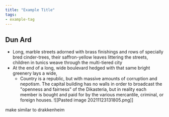 ```yaml
---
title: "Example Title"
tags:
- example-tag
---
```

## Dun Ard
- Long, marble streets adorned with brass finishings and rows of specially bred cinder-trees, their saffron-yellow leaves littering the streets, children in tunics weave through the multi-tiered city
- At the end of a long, wide boulevard hedged with that same bright greenery lays a wide, 
	- Country is a republic, but with massive amounts of corruption and nepotism. The capital building has no walls in order to broadcast the "openness and fairness" of the Dikasteria, but in reality each member is bought and paid for by the various mercantile, criminal, or foreign houses.
![[Pasted image 20211123131805.png]]

make similar to drakkenheim
